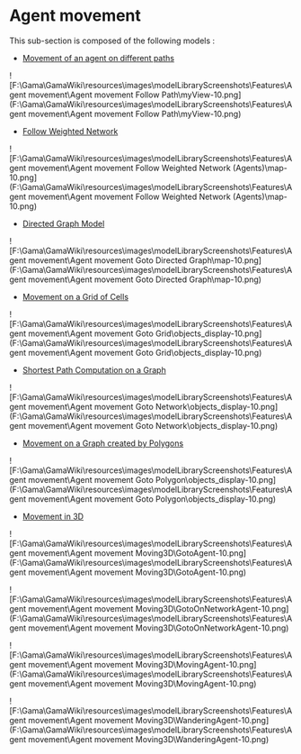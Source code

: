 # Agent movement

This sub-section is composed of the following models :

* [ Movement of an agent on different paths](references#AgentmovementFollowPath)

![F:\Gama\GamaWiki\resources\images\modelLibraryScreenshots\Features\Agent movement\Agent movement Follow Path\myView-10.png](F:\Gama\GamaWiki\resources\images\modelLibraryScreenshots\Features\Agent movement\Agent movement Follow Path\myView-10.png)

* [ Follow Weighted Network](references#AgentmovementFollowWeightedNetwork(Agents))

![F:\Gama\GamaWiki\resources\images\modelLibraryScreenshots\Features\Agent movement\Agent movement Follow Weighted Network (Agents)\map-10.png](F:\Gama\GamaWiki\resources\images\modelLibraryScreenshots\Features\Agent movement\Agent movement Follow Weighted Network (Agents)\map-10.png)

* [ Directed Graph Model](references#AgentmovementGotoDirectedGraph)

![F:\Gama\GamaWiki\resources\images\modelLibraryScreenshots\Features\Agent movement\Agent movement Goto Directed Graph\map-10.png](F:\Gama\GamaWiki\resources\images\modelLibraryScreenshots\Features\Agent movement\Agent movement Goto Directed Graph\map-10.png)

* [ Movement on a Grid of Cells](references#AgentmovementGotoGrid)

![F:\Gama\GamaWiki\resources\images\modelLibraryScreenshots\Features\Agent movement\Agent movement Goto Grid\objects_display-10.png](F:\Gama\GamaWiki\resources\images\modelLibraryScreenshots\Features\Agent movement\Agent movement Goto Grid\objects_display-10.png)

* [ Shortest Path Computation on a Graph](references#AgentmovementGotoNetwork)

![F:\Gama\GamaWiki\resources\images\modelLibraryScreenshots\Features\Agent movement\Agent movement Goto Network\objects_display-10.png](F:\Gama\GamaWiki\resources\images\modelLibraryScreenshots\Features\Agent movement\Agent movement Goto Network\objects_display-10.png)

* [ Movement on a Graph created by Polygons](references#AgentmovementGotoPolygon)

![F:\Gama\GamaWiki\resources\images\modelLibraryScreenshots\Features\Agent movement\Agent movement Goto Polygon\objects_display-10.png](F:\Gama\GamaWiki\resources\images\modelLibraryScreenshots\Features\Agent movement\Agent movement Goto Polygon\objects_display-10.png)

* [ Movement in 3D](references#AgentmovementMoving3D)

![F:\Gama\GamaWiki\resources\images\modelLibraryScreenshots\Features\Agent movement\Agent movement Moving3D\GotoAgent-10.png](F:\Gama\GamaWiki\resources\images\modelLibraryScreenshots\Features\Agent movement\Agent movement Moving3D\GotoAgent-10.png)

![F:\Gama\GamaWiki\resources\images\modelLibraryScreenshots\Features\Agent movement\Agent movement Moving3D\GotoOnNetworkAgent-10.png](F:\Gama\GamaWiki\resources\images\modelLibraryScreenshots\Features\Agent movement\Agent movement Moving3D\GotoOnNetworkAgent-10.png)

![F:\Gama\GamaWiki\resources\images\modelLibraryScreenshots\Features\Agent movement\Agent movement Moving3D\MovingAgent-10.png](F:\Gama\GamaWiki\resources\images\modelLibraryScreenshots\Features\Agent movement\Agent movement Moving3D\MovingAgent-10.png)

![F:\Gama\GamaWiki\resources\images\modelLibraryScreenshots\Features\Agent movement\Agent movement Moving3D\WanderingAgent-10.png](F:\Gama\GamaWiki\resources\images\modelLibraryScreenshots\Features\Agent movement\Agent movement Moving3D\WanderingAgent-10.png)

